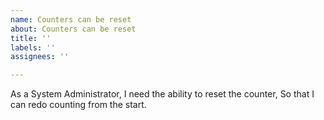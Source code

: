 ```yaml
---
name: Counters can be reset
about: Counters can be reset
title: ''
labels: ''
assignees: ''

---
```


As a System Administrator, I need the ability to reset the counter, So that I can redo
counting from the start.
